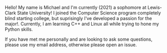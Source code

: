 Hello! My name is Michael and I'm currently (2021) a sophomore at Lewis-Clark State University!
I joined the Computer Science program completely blind starting college, but suprisingly I've developed a passion for the major!.
Currently, I am learning C++ and Linux all while trying to hone my Python skills.

If you have met me personally and are looking to ask some questions, please use my email address, otherwise please open an issue.
